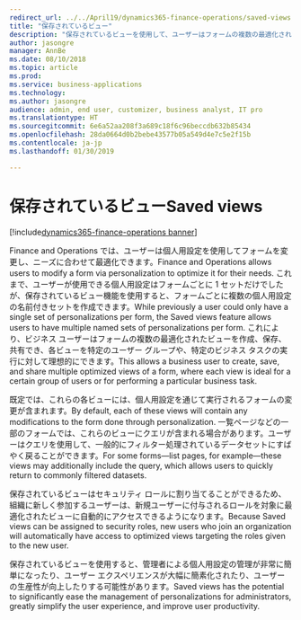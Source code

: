```yaml
---
redirect_url: ../../April19/dynamics365-finance-operations/saved-views
title: "保存されているビュー"
description: "保存されているビューを使用して、ユーザーはフォームの複数の最適化されたビューを作成、保存、共有できます。"
author: jasongre
manager: AnnBe
ms.date: 08/10/2018
ms.topic: article
ms.prod: 
ms.service: business-applications
ms.technology: 
ms.author: jasongre
audience: admin, end user, customizer, business analyst, IT pro
ms.translationtype: HT
ms.sourcegitcommit: 6e6a52aa208f3a689c18f6c96beccdb632b85434
ms.openlocfilehash: 28da0664d0b2bebe43577b05a549d4e7c5e2f15b
ms.contentlocale: ja-jp
ms.lasthandoff: 01/30/2019

---
```


# <a name="saved-views"></a><span data-ttu-id="cf2d3-103">保存されているビュー</span><span class="sxs-lookup"><span data-stu-id="cf2d3-103">Saved views</span></span>

[!include[dynamics365-finance-operations banner](../includes/dynamics365-finance-operations.md)]

<span data-ttu-id="cf2d3-104">Finance and Operations では、ユーザーは個人用設定を使用してフォームを変更し、ニーズに合わせて最適化できます。</span><span class="sxs-lookup"><span data-stu-id="cf2d3-104">Finance and Operations allows users to modify a form via personalization to optimize it for their needs.</span></span> <span data-ttu-id="cf2d3-105">これまで、ユーザーが使用できる個人用設定はフォームごとに 1 セットだけでしたが、保存されているビュー機能を使用すると、フォームごとに複数の個人用設定の名前付きセットを作成できます。</span><span class="sxs-lookup"><span data-stu-id="cf2d3-105">While previously a user could only have a single set of personalizations per form, the Saved views feature allows users to have multiple named sets of personalizations per form.</span></span> <span data-ttu-id="cf2d3-106">これにより、ビジネス ユーザーはフォームの複数の最適化されたビューを作成、保存、共有でき、各ビューを特定のユーザー グループや、特定のビジネス タスクの実行に対して理想的にできます。</span><span class="sxs-lookup"><span data-stu-id="cf2d3-106">This allows a business user to create, save, and share multiple optimized views of a form, where each view is ideal for a certain group of users or for performing a particular business task.</span></span>

<span data-ttu-id="cf2d3-107">既定では、これらの各ビューには、個人用設定を通じて実行されるフォームの変更が含まれます。</span><span class="sxs-lookup"><span data-stu-id="cf2d3-107">By default, each of these views will contain any modifications to the form done through personalization.</span></span> <span data-ttu-id="cf2d3-108">一覧ページなどの一部のフォームでは、これらのビューにクエリが含まれる場合があります。ユーザーはクエリを使用して、一般的にフィルター処理されているデータセットにすばやく戻ることができます。</span><span class="sxs-lookup"><span data-stu-id="cf2d3-108">For some forms—list pages, for example—these views may additionally include the query, which allows users to quickly return to commonly filtered datasets.</span></span> 

<span data-ttu-id="cf2d3-109">保存されているビューはセキュリティ ロールに割り当てることができるため、組織に新しく参加するユーザーは、新規ユーザーに付与されるロールを対象に最適化されたビューに自動的にアクセスできるようになります。</span><span class="sxs-lookup"><span data-stu-id="cf2d3-109">Because Saved views can be assigned to security roles, new users who join an organization will automatically have access to optimized views targeting the roles given to the new user.</span></span> 

<span data-ttu-id="cf2d3-110">保存されているビューを使用すると、管理者による個人用設定の管理が非常に簡単になったり、ユーザー エクスペリエンスが大幅に簡素化されたり、ユーザーの生産性が向上したりする可能性があります。</span><span class="sxs-lookup"><span data-stu-id="cf2d3-110">Saved views has the potential to significantly ease the management of personalizations for administrators, greatly simplify the user experience, and improve user productivity.</span></span>


